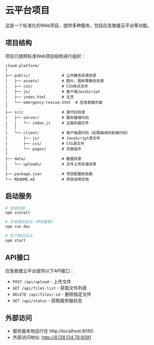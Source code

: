 # 云平台项目

这是一个标准化的Web项目，提供多种服务，包括应急救援云平台等功能。

## 项目结构

项目已按照标准Web项目结构进行组织：

```
cloud-platform/
│
├── public/              # 公共静态资源目录
│   ├── assets/          # 图片、图标等静态资源
│   ├── css/             # CSS样式文件
│   ├── js/              # 客户端JavaScript
│   ├── index.html       # 主页
│   └── emergency-rescue.html  # 应急救援页面
│
├── src/                 # 源代码目录
│   ├── server/          # 服务器端代码
│   │   └── index.js     # 主服务器文件
│   │
│   └── client/          # 客户端源代码（如需编译的前端代码）
│       ├── js/          # JavaScript源文件
│       ├── css/         # CSS源文件
│       └── pages/       # 页面组件
│
├── data/                # 数据目录
│   └── uploads/         # 文件上传存储目录
│
├── package.json         # 项目配置和依赖
└── README.md            # 项目说明文档
```

## 启动服务

```bash
# 安装依赖
npm install

# 开发模式启动（带热重载）
npm run dev

# 生产模式启动
npm start
```

## API接口

应急救援云平台提供以下API接口：

- `POST /api/upload` - 上传文件
- `GET /api/files-list` - 获取文件列表
- `DELETE /api/files/:id` - 删除指定文件
- `GET /api/status` - 获取服务器状态

## 外部访问

- 服务器本地运行在 http://localhost:8090
- 外部访问地址: http://8.138.134.78:8091

